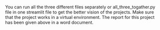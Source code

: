 You can run all the three different files separately or all_three_togather.py file in one streamlit file to get the better vision of the projects. Make sure that the project works in a virtual environment.
The report for this project has been given above in a word document.
